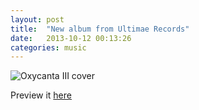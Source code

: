 ```yaml
---
layout: post
title:  "New album from Ultimae Records"
date:   2013-10-12 00:13:26
categories: music
---
```


![Oxycanta III cover](http://f0.bcbits.com/img/a2361518020_5.jpg)

Preview it [here](http://ultimae.bandcamp.com/album/oxycanta-iii)